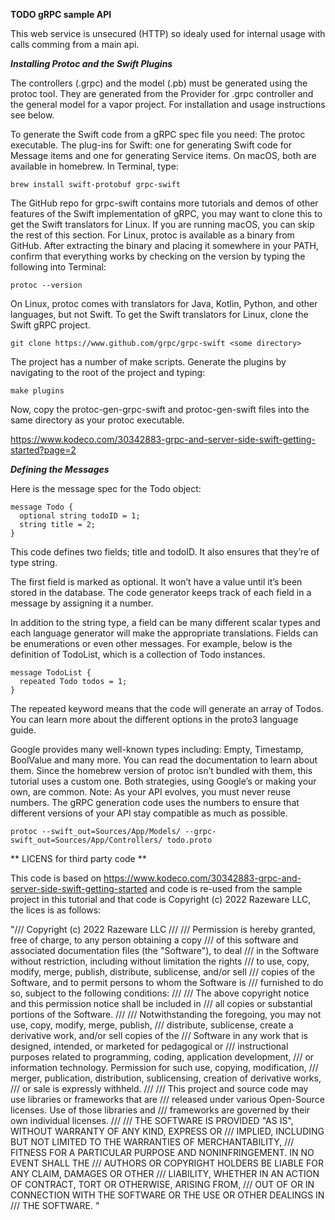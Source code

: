 **TODO gRPC sample API**

This web service is unsecured (HTTP) so idealy used for internal usage with calls comming from a main api.


***Installing Protoc and the Swift Plugins***

The controllers (.grpc) and the model (.pb) must be generated using the protoc tool. They are generated from the Provider for .grpc controller and the general model for a vapor project. For installation and usage  instructions see below.

To generate the Swift code from a gRPC spec file you need:
The protoc executable.
The plug-ins for Swift: one for generating Swift code for Message items and one for generating Service items.
On macOS, both are available in homebrew. In Terminal, type:
```
brew install swift-protobuf grpc-swift
```

The GitHub repo for grpc-swift contains more tutorials and demos of other features of the Swift implementation of gRPC, you may want to clone this to get the Swift translators for Linux. If you are running macOS, you can skip the rest of this section.
For Linux, protoc is available as a binary from GitHub. After extracting the binary and placing it somewhere in your PATH, confirm that everything works by checking on the version by typing the following into Terminal:
```
protoc --version
```

On Linux, protoc comes with translators for Java, Kotlin, Python, and other languages, but not Swift. To get the Swift translators for Linux, clone the Swift gRPC project.
```
git clone https://www.github.com/grpc/grpc-swift <some directory>
```

The project has a number of make scripts. Generate the plugins by navigating to the root of the project and typing:
```
make plugins
```
Now, copy the protoc-gen-grpc-swift and protoc-gen-swift files into the same directory as your protoc executable.


https://www.kodeco.com/30342883-grpc-and-server-side-swift-getting-started?page=2

***Defining the Messages***

Here is the message spec for the Todo object:


```
message Todo {
  optional string todoID = 1;
  string title = 2;
}
```

This code defines two fields; title and todoID. It also ensures that they’re of type string.

The first field is marked as optional. It won’t have a value until it’s been stored in the database. The code generator keeps track of each field in a message by assigning it a number.

In addition to the string type, a field can be many different scalar types and each language generator will make the appropriate translations. Fields can be enumerations or even other messages. For example, below is the definition of TodoList, which is a collection of Todo instances.


```
message TodoList {
  repeated Todo todos = 1;
}
```

The repeated keyword means that the code will generate an array of Todos. You can learn more about the different options in the proto3 language guide.

Google provides many well-known types including: Empty, Timestamp, BoolValue and many more. You can read the documentation to learn about them. Since the homebrew version of protoc isn’t bundled with them, this tutorial uses a custom one. Both strategies, using Google’s or making your own, are common.
Note: As your API evolves, you must never reuse numbers. The gRPC generation code uses the numbers to ensure that different versions of your API stay compatible as much as possible.


```
protoc --swift_out=Sources/App/Models/ --grpc-swift_out=Sources/App/Controllers/ todo.proto
```


** LICENS for third party code **

This code is based on https://www.kodeco.com/30342883-grpc-and-server-side-swift-getting-started and code is re-used from the sample project in this tutorial and that code is Copyright (c) 2022 Razeware LLC, the lices is as follows:

"/// Copyright (c) 2022 Razeware LLC
///
/// Permission is hereby granted, free of charge, to any person obtaining a copy
/// of this software and associated documentation files (the "Software"), to deal
/// in the Software without restriction, including without limitation the rights
/// to use, copy, modify, merge, publish, distribute, sublicense, and/or sell
/// copies of the Software, and to permit persons to whom the Software is
/// furnished to do so, subject to the following conditions:
///
/// The above copyright notice and this permission notice shall be included in
/// all copies or substantial portions of the Software.
///
/// Notwithstanding the foregoing, you may not use, copy, modify, merge, publish,
/// distribute, sublicense, create a derivative work, and/or sell copies of the
/// Software in any work that is designed, intended, or marketed for pedagogical or
/// instructional purposes related to programming, coding, application development,
/// or information technology.  Permission for such use, copying, modification,
/// merger, publication, distribution, sublicensing, creation of derivative works,
/// or sale is expressly withheld.
///
/// This project and source code may use libraries or frameworks that are
/// released under various Open-Source licenses. Use of those libraries and
/// frameworks are governed by their own individual licenses.
///
/// THE SOFTWARE IS PROVIDED "AS IS", WITHOUT WARRANTY OF ANY KIND, EXPRESS OR
/// IMPLIED, INCLUDING BUT NOT LIMITED TO THE WARRANTIES OF MERCHANTABILITY,
/// FITNESS FOR A PARTICULAR PURPOSE AND NONINFRINGEMENT. IN NO EVENT SHALL THE
/// AUTHORS OR COPYRIGHT HOLDERS BE LIABLE FOR ANY CLAIM, DAMAGES OR OTHER
/// LIABILITY, WHETHER IN AN ACTION OF CONTRACT, TORT OR OTHERWISE, ARISING FROM,
/// OUT OF OR IN CONNECTION WITH THE SOFTWARE OR THE USE OR OTHER DEALINGS IN
/// THE SOFTWARE.
"

